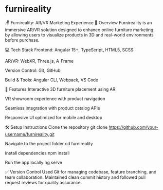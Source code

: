 # furnireality
🪑 Furnireality: AR/VR Marketing Experience
📌 Overview
Furnireality is an immersive AR/VR solution designed to enhance online furniture marketing by allowing users to visualize products in 3D and real-world environments before purchase.

💻 Tech Stack
Frontend: Angular 15+, TypeScript, HTML5, SCSS

AR/VR: WebXR, Three.js, A-Frame

Version Control: Git, GitHub

Build & Tools: Angular CLI, Webpack, VS Code

🚀 Features
Interactive 3D furniture placement using AR

VR showroom experience with product navigation

Seamless integration with product catalog APIs

Responsive UI optimized for mobile and desktop

🛠️ Setup Instructions
Clone the repository
git clone https://github.com/your-username/furnireality.git

Navigate to the project folder
cd furnireality

Install dependencies
npm install

Run the app locally
ng serve

✅ Version Control
Used Git for managing codebase, feature branching, and team collaboration. Maintained clean commit history and followed pull request reviews for quality assurance.
